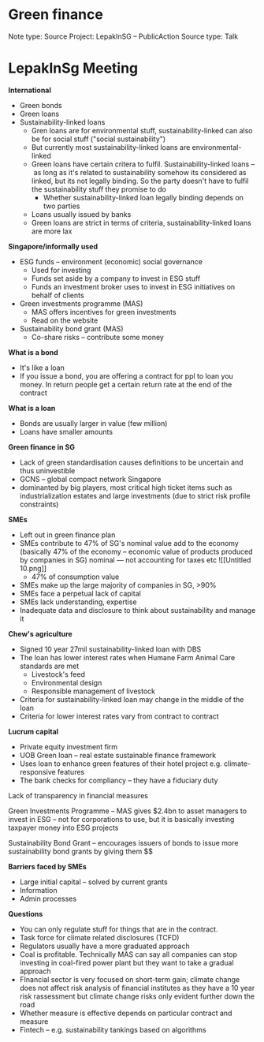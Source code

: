 # Green finance

Note type: Source
Project: LepakInSG – PublicAction
Source type: Talk

# LepakInSg Meeting

**International**

- Green bonds
- Green loans
- Sustainability-linked loans
    - Gren loans are for environmental stuff, sustainability-linked can also be for social stuff ("social sustainability")
    - But currently most sustainability-linked loans are environmental-linked
    - Green loans have certain critera to fulfil. Sustainability-linked loans – as long as it's related to sustainability somehow its considered as linked, but its not legally binding. So the party doesn't have to fulfil the sustainability stuff they promise to do
        - Whether sustainability-linked loan legally binding depends on two parties
    - Loans usually issued by banks
    - Green loans are strict in terms of criteria, sustainability-linked loans are more lax
    

**Singapore/informally used**

- ESG funds – environment (economic) social governance
    - Used for investing
    - Funds set aside by a company to invest in ESG stuff
    - Funds an investment broker uses to invest in ESG initiatives on behalf of clients
- Green investments programme (MAS)
    - MAS offers incentives for green investments
    - Read on the website
- Sustainability bond grant (MAS)
    - Co-share risks – contribute some money

**What is a bond** 

- It's like a loan
- If you issue a bond, you are offering a contract for ppl to loan you money. In return people get a certain return rate at the end of the contract

**What is a loan** 

- Bonds are usually larger in value (few million)
- Loans have smaller amounts

**Green finance in SG**

- Lack of green standardisation causes definitions to be uncertain and thus uninvestible
- GCNS – global compact network Singapore
- dominanted by big players, most critical high ticket items such as industrialization estates and large investments (due to strict risk profile constraints)

**SMEs**

- Left out in green finance plan
- SMEs contribute to 47% of SG's nominal value add to the economy (basically 47% of the economy – economic value of products produced by companies in SG) nominal — not accounting for taxes etc
![[Untitled 10.png]]
    - 47% of consumption value
- SMEs make up the large majority of companies in SG, >90%
- SMEs face a perpetual lack of capital
- SMEs lack understanding, expertise
- Inadequate data and disclosure to think about sustainability and manage it

**Chew's agriculture**

- Signed 10 year 27mil sustainability-linked loan with DBS
- The loan has lower interest rates when Humane Farm Animal Care standards are met
    - Livestock's feed
    - Environmental design
    - Responsible management of livestock
- Criteria for sustainability-linked loan may change in the middle of the loan
- Criteria for lower interest rates vary from contract to contract

**Lucrum capital** 

- Private equity investment firm
- UOB Green loan – real estate sustainable finance framework
- Uses loan to enhance green features of their hotel project e.g. climate-responsive features
- The bank checks for compliancy – they have a fiduciary duty

Lack of transparency in financial measures 

Green Investments Programme – MAS gives $2.4bn to asset managers to invest in ESG – not for corporations to use, but it is basically investing taxpayer money into ESG projects

Sustainability Bond Grant – encourages issuers of bonds to issue more sustainability bond grants by giving them $$

**Barriers faced by SMEs**

- Large initial capital – solved by current grants
- Information
- Admin processes

**Questions**

- You can only regulate stuff for things that are in the contract.
- Task force for climate related disclosures (TCFD)
- Regulators usually have a more graduated approach
- Coal is profitable. Technically MAS can say all companies can stop investing in coal-fired power plant but they want to take a gradual approach
- FInancial sector is very focused on short-term gain; climate change does not affect risk analysis of financial institutes as they have a 10 year risk rassessment but climate change risks only evident further down the road
- Whether measure is effective depends on particular contract and measure
- Fintech – e.g. sustainability tankings based on algorithms